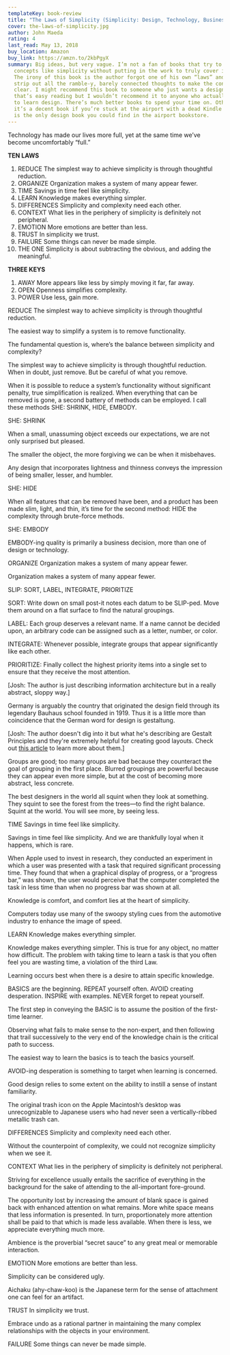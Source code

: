 ```yaml
---
templateKey: book-review
title: "The Laws of Simplicity (Simplicity: Design, Technology, Business, Life)"
cover: the-laws-of-simplicity.jpg
author: John Maeda
rating: 4
last_read: May 13, 2018
buy_location: Amazon
buy_link: https://amzn.to/2kbPgyX
summary: Big ideas, but very vague. I’m not a fan of books that try to tackle
  concepts like simplicity without putting in the work to truly cover it well.
  The irony of this book is the author forgot one of his own “laws” and didn’t
  strip out all the ramble-y, barely connected thoughts to make the content
  clear. I might recommend this book to someone who just wants a designer-y book
  that’s easy reading but I wouldn’t recommend it to anyone who actually wants
  to learn design. There’s much better books to spend your time on. Otherwise,
  it’s a decent book if you’re stuck at the airport with a dead Kindle and this
  is the only design book you could find in the airport bookstore.
---
```



Technology has made our lives more full, yet at the same time we’ve become uncomfortably “full.”

**TEN LAWS**

1. REDUCE The simplest way to achieve simplicity is through thoughtful reduction.
2. ORGANIZE Organization makes a system of many appear fewer.
3. TIME Savings in time feel like simplicity.
4. LEARN Knowledge makes everything simpler.
5. DIFFERENCES Simplicity and complexity need each other.
6. CONTEXT What lies in the periphery of simplicity is definitely not peripheral.
7. EMOTION More emotions are better than less.
8. TRUST In simplicity we trust.
9. FAILURE Some things can never be made simple.
10. THE ONE Simplicity is about subtracting the obvious, and adding the meaningful.

**THREE KEYS**

1. AWAY More appears like less by simply moving it far, far away.
2. OPEN Openness simplifies complexity.
3. POWER Use less, gain more.

REDUCE The simplest way to achieve simplicity is through thoughtful reduction.

The easiest way to simplify a system is to remove functionality.

The fundamental question is, where’s the balance between simplicity and complexity?

The simplest way to achieve simplicity is through thoughtful reduction. When in doubt, just remove. But be careful of what you remove.

When it is possible to reduce a system’s functionality without significant penalty, true simplification is realized. When everything that can be removed is gone, a second battery of methods can be employed. I call these methods SHE: SHRINK, HIDE, EMBODY.

SHE: SHRINK

When a small, unassuming object exceeds our expectations, we are not only surprised but pleased.

The smaller the object, the more forgiving we can be when it misbehaves.

Any design that incorporates lightness and thinness conveys the impression of being smaller, lesser, and humbler.

SHE: HIDE

When all features that can be removed have been, and a product has been made slim, light, and thin, it’s time for the second method: HIDE the complexity through brute-force methods.

SHE: EMBODY

EMBODY-ing quality is primarily a business decision, more than one of design or technology.

ORGANIZE Organization makes a system of many appear fewer.

Organization makes a system of many appear fewer.

SLIP: SORT, LABEL, INTEGRATE, PRIORITIZE

SORT: Write down on small post-it notes each datum to be SLIP-ped. Move them around on a flat surface to find the natural groupings.

LABEL: Each group deserves a relevant name. If a name cannot be decided upon, an arbitrary code can be assigned such as a letter, number, or color.

INTEGRATE: Whenever possible, integrate groups that appear significantly like each other.

PRIORITIZE: Finally collect the highest priority items into a single set to ensure that they receive the most attention.

[Josh: The author is just describing information architecture but in a really abstract, sloppy way.]

Germany is arguably the country that originated the design field through its legendary Bauhaus school founded in 1919. Thus it is a little more than coincidence that the German word for design is gestaltung.

[Josh: The author doesn't dig into it but what he's describing are Gestalt Principles and they're extremely helpful for creating good layouts. Check out [this article][a98a9721] to learn more about them.]

Groups are good; too many groups are bad because they counteract the goal of grouping in the first place. Blurred groupings are powerful because they can appear even more simple, but at the cost of becoming more abstract, less concrete.

The best designers in the world all squint when they look at something. They squint to see the forest from the trees—to find the right balance. Squint at the world. You will see more, by seeing less.

TIME Savings in time feel like simplicity.

Savings in time feel like simplicity. And we are thankfully loyal when it happens, which is rare.

When Apple used to invest in research, they conducted an experiment in which a user was presented with a task that required significant processing time. They found that when a graphical display of progress, or a “progress bar,” was shown, the user would perceive that the computer completed the task in less time than when no progress bar was shown at all.

Knowledge is comfort, and comfort lies at the heart of simplicity.

Computers today use many of the swoopy styling cues from the automotive industry to enhance the image of speed.

LEARN Knowledge makes everything simpler.

Knowledge makes everything simpler. This is true for any object, no matter how difficult. The problem with taking time to learn a task is that you often feel you are wasting time, a violation of the third Law.

Learning occurs best when there is a desire to attain specific knowledge.

BASICS are the beginning. REPEAT yourself often. AVOID creating desperation. INSPIRE with examples. NEVER forget to repeat yourself.

The first step in conveying the BASIC is to assume the position of the first-time learner.

Observing what fails to make sense to the non-expert, and then following that trail successively to the very end of the knowledge chain is the critical path to success.

The easiest way to learn the basics is to teach the basics yourself.

AVOID-ing desperation is something to target when learning is concerned.

Good design relies to some extent on the ability to instill a sense of instant familiarity.

The original trash icon on the Apple Macintosh’s desktop was unrecognizable to Japanese users who had never seen a vertically-ribbed metallic trash can.

DIFFERENCES Simplicity and complexity need each other.

Without the counterpoint of complexity, we could not recognize simplicity when we see it.

CONTEXT What lies in the periphery of simplicity is definitely not peripheral.

Striving for excellence usually entails the sacrifice of everything in the background for the sake of attending to the all-important fore-ground.

The opportunity lost by increasing the amount of blank space is gained back with enhanced attention on what remains. More white space means that less information is presented. In turn, proportionately more attention shall be paid to that which is made less available. When there is less, we appreciate everything much more.

Ambience is the proverbial “secret sauce” to any great meal or memorable interaction.

EMOTION More emotions are better than less.

Simplicity can be considered ugly.

Aichaku (ahy-chaw-koo) is the Japanese term for the sense of attachment one can feel for an artifact.

TRUST In simplicity we trust.

Embrace undo as a rational partner in maintaining the many complex relationships with the objects in your environment.

FAILURE Some things can never be made simple.

[a98a9721]: https://medium.muz.li/gestalt-principles-in-ui-design-6b75a41e9965 "Gestalt principles in UI design."
